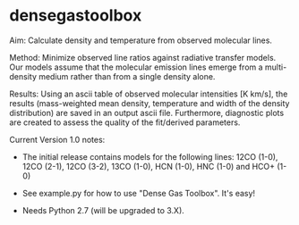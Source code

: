 # densegastoolbox

Aim: Calculate density and temperature from observed molecular lines.

Method: Minimize observed line ratios against radiative transfer models.
Our models assume that the molecular emission lines emerge from a
multi-density medium rather than from a single density alone.

Results: Using an ascii table of observed molecular intensities [K km/s],
the results (mass-weighted mean density, temperature and width of the density
distribution) are saved in an output ascii file. Furthermore, diagnostic plots
are created to assess the quality of the fit/derived parameters.

Current Version 1.0 notes:
* The initial release contains models for the following lines:
  12CO (1-0), 12CO (2-1), 12CO (3-2), 13CO (1-0), HCN (1-0), HNC (1-0) and
  HCO+ (1-0)

* See example.py for how to use "Dense Gas Toolbox". It's easy!

* Needs Python 2.7 (will be upgraded to 3.X).
